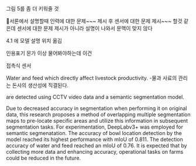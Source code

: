 그림 5를 좀 더 키워줄 것


서론에서 설명할때 인력에 대한 문제~~~ 제시
후 센서에 대한 문제 제시~~~ 할것 같은데
센서에 대한 문제 제시가 아니라 설명이 나와서 문맥이 맞지 않다


4.1 에 모델 설명 위치 옮김

인용표기 몬가 이상 물어봐야하는데 이건

접촉식 센서


Water and feed which directly affect livestock productivity. 
-물과 사료의 관리는 돈사의 생산성에 직결된다.

are detected using CCTV video data and a semantic segmentation model.

Due to decreased accuracy in segmentation when performing it on original data, this research proposes a method of overlapping multiple segmentation maps to pre-locate specific areas and utilize this information in subsequent segmentation tasks. For experimentation, DeepLabv3+ was employed for semantic segmenatation. The accuracy of bowl location detection by the model reached its highest performance with mIoU of 0.811. The detection accuracy of water and feed reached an mIoU of 0.76. It is expected that by collecting more data and enhancing accuracy, operational tasks on farms could be reduced in the future.